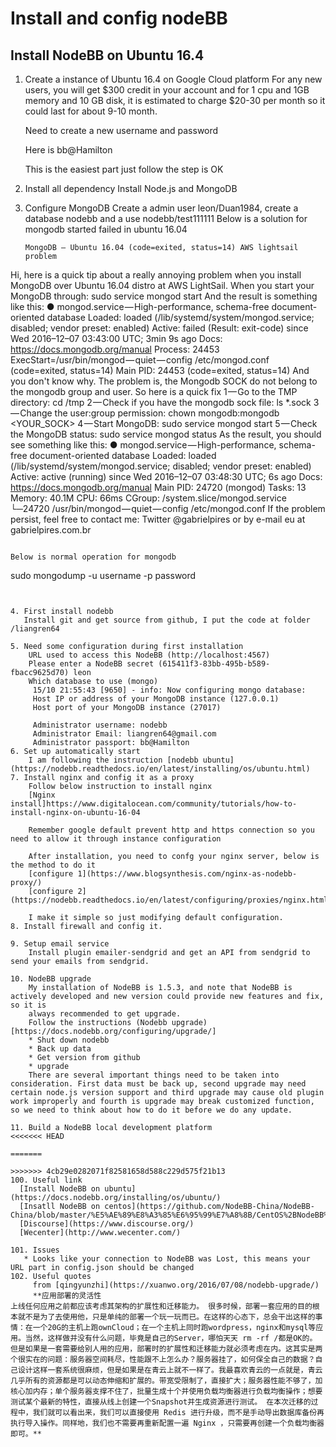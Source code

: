 # Install and config nodeBB

## Install NodeBB on Ubuntu 16.4
1. Create a instance of Ubuntu 16.4 on Google Cloud platform
   For any new users, you will get $300 credit in your account and for 1 cpu and 1GB memory and 10 GB disk, it is estimated to charge $20-30 per month so it could last for about 9-10 month.

   Need to create a new username and password

   Here is bb@Hamilton

   This is the easiest part just follow the step is OK
2. Install all dependency
   Install Node.js and MongoDB

3. Configure MongoDB
   Create a admin user leon/Duan1984, create a database nodebb and a use nodebb/test111111
   Below is a solution for mongodb started failed in ubuntu 16.04
   ```
   MongoDB — Ubuntu 16.04 (code=exited, status=14) AWS lightsail problem
Hi, here is a quick tip about a really annoying problem when you install MongoDB over Ubuntu 16.04 distro at AWS LightSail.
When you start your MongoDB through:
sudo service mongod start
And the result is something like this:
● mongod.service — High-performance, schema-free document-oriented database Loaded: loaded (/lib/systemd/system/mongod.service; disabled; vendor preset: enabled) Active: failed (Result: exit-code) since Wed 2016–12–07 03:43:00 UTC; 3min 9s ago Docs: https://docs.mongodb.org/manual Process: 24453 ExecStart=/usr/bin/mongod — quiet — config /etc/mongod.conf (code=exited, status=14) Main PID: 24453 (code=exited, status=14)
And you don't know why.
The problem is, the Mongodb SOCK do not belong to the mongodb group and user.
So here is a quick fix
1 — Go to the TMP directory: cd /tmp
2 — Check if you have the mongodb sock file: ls *.sock
3 — Change the user:group permission: chown mongodb:mongodb <YOUR_SOCK>
4 — Start MongoDB: sudo service mongod start
5 — Check the MongoDB status: sudo service mongod status
As the result, you should see something like this:
● mongod.service — High-performance, schema-free document-oriented database Loaded: loaded (/lib/systemd/system/mongod.service; disabled; vendor preset: enabled) Active: active (running) since Wed 2016–12–07 03:48:30 UTC; 6s ago Docs: https://docs.mongodb.org/manual Main PID: 24720 (mongod) Tasks: 13 Memory: 40.1M CPU: 66ms CGroup: /system.slice/mongod.service └─24720 /usr/bin/mongod — quiet — config /etc/mongod.conf
If the problem persist, feel free to contact me: Twitter @gabrielpires or by e-mail eu at gabrielpires.com.br
```

Below is normal operation for mongodb
```
sudo mongodump -u username -p password
```


4. First install nodebb
   Install git and get source from github, I put the code at folder /liangren64

5. Need some configuration during first installation
    URL used to access this NodeBB (http://localhost:4567)
    Please enter a NodeBB secret (615411f3-83bb-495b-b589-fbacc9625d70) leon
    Which database to use (mongo)
     15/10 21:55:43 [9650] - info: Now configuring mongo database:
     Host IP or address of your MongoDB instance (127.0.0.1)  
     Host port of your MongoDB instance (27017)

     Administrator username: nodebb
     Administrator Email: liangren64@gmail.com
     Administrator passport: bb@Hamilton
6. Set up automatically start
    I am following the instruction [nodebb ubuntu](https://nodebb.readthedocs.io/en/latest/installing/os/ubuntu.html)
7. Install nginx and config it as a proxy
    Follow below instruction to install nginx
    [Nginx install]https://www.digitalocean.com/community/tutorials/how-to-install-nginx-on-ubuntu-16-04

    Remember google default prevent http and https connection so you need to allow it through instance configuration

    After installation, you need to confg your nginx server, below is the method to do it
    [configure 1](https://www.blogsynthesis.com/nginx-as-nodebb-proxy/)
    [configure 2](https://nodebb.readthedocs.io/en/latest/configuring/proxies/nginx.html)

    I make it simple so just modifying default configuration.
8. Install firewall and config it.

9. Setup email service
    Install plugin emailer-sendgrid and get an API from sendgrid to send your emails from sendgrid.

10. NodeBB upgrade
    My installation of NodeBB is 1.5.3, and note that NodeBB is actively developed and new version could provide new features and fix, so it is
    always recommended to get upgrade.
    Follow the instructions (Nodebb upgrade)[https://docs.nodebb.org/configuring/upgrade/]
    * Shut down nodebb
    * Back up data
    * Get version from github
    * upgrade
    There are several important things need to be taken into consideration. First data must be back up, second upgrade may need certain node.js version support and third upgrade may cause old plugin work improperly and fourth is upgrade may break customized function, so we need to think about how to do it before we do any update.

11. Build a NodeBB local development platform
<<<<<<< HEAD
    
=======

>>>>>>> 4cb29e0282071f82581658d588c229d575f21b13
100. Useful link
  [Install NodeBB on ubuntu](https://docs.nodebb.org/installing/os/ubuntu/)
  [Insatll NodeBB on centos](https://github.com/NodeBB-China/NodeBB-China/blob/master/%E5%AE%89%E8%A3%85%E6%95%99%E7%A8%8B/CentOS%2BNodeBB%2BMongoDB.mdnode)
  [Discourse](https://www.discourse.org/)
  [Wecenter](http://www.wecenter.com/)

101. Issues
   * Looks like your connection to NodeBB was Lost, this means your URL part in config.json should be changed
102. Useful quotes
     from [qingyunzhi](https://xuanwo.org/2016/07/08/nodebb-upgrade/)
     **应用部署的灵活性
上线任何应用之前都应该考虑其架构的扩展性和迁移能力。 很多时候，部署一套应用的目的根本就不是为了去使用他，只是单纯的部署一个玩一玩而已。在这样的心态下，总会干出这样的事情：在一个20G的主机上跑ownCloud；在一个主机上同时跑wordpress，nginx和mysql等应用。当然，这样做并没有什么问题，毕竟是自己的Server，哪怕天天 rm -rf /都是OK的。 但是如果是一套需要给别人用的应用，部署时的扩展性和迁移能力就必须考虑在内。这其实是两个很实在的问题：服务器空间耗尽，性能跟不上怎么办？服务器挂了，如何保全自己的数据？自己设计这样一套系统很麻烦，但是如果是在青云上就不一样了。我最喜欢青云的一点就是，青云几乎所有的资源都是可以动态伸缩和扩展的。带宽受限制了，直接扩大；服务器性能不够了，加核心加内存；单个服务器支撑不住了，批量生成十个并使用负载均衡器进行负载均衡操作；想要测试某个最新的特性，直接从线上创建一个Snapshot并生成资源进行测试。 在本次迁移的过程中，我们就可以看出来，我们可以直接使用 Redis 进行升级，而不是手动导出数据库备份再执行导入操作。同样地，我们也不需要再重新配置一遍 Nginx ，只需要再创建一个负载均衡器即可。**
